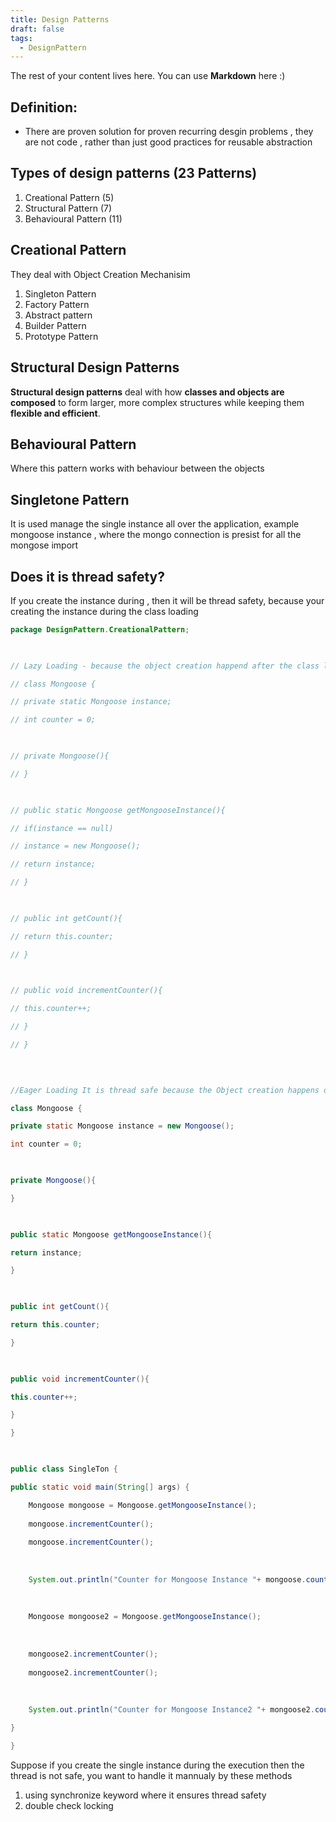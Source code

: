 ```yaml
---
title: Design Patterns
draft: false
tags:
  - DesignPattern
---
```

 
The rest of your content lives here. You can use **Markdown** here :)
## Definition:
* There are proven solution for proven recurring desgin problems , they are not code , rather than just good practices for reusable abstraction

## Types of design patterns (23 Patterns)

1. Creational Pattern (5)
2. Structural Pattern (7)
3. Behavioural Pattern (11)


## Creational Pattern

They deal with Object Creation Mechanisim

1. Singleton Pattern
2. Factory Pattern
3. Abstract pattern
4. Builder Pattern
5. Prototype Pattern


## Structural Design Patterns

**Structural design patterns** deal with how **classes and objects are composed** to form larger, more complex structures while keeping them **flexible and efficient**.

## Behavioural Pattern
Where this pattern works with behaviour between the objects



## Singletone Pattern

It is used manage the single instance all over the application, example mongoose instance , where the mongo connection is presist for all the mongose import 

## Does it is thread safety? 

If you create the instance during , then it will  be thread safety, because your creating the instance during the class loading 
```java
package DesignPattern.CreationalPattern;

  

// Lazy Loading - because the object creation happend after the class loading. It is not thread safe

// class Mongoose {

// private static Mongoose instance;

// int counter = 0;

  

// private Mongoose(){

// }

  

// public static Mongoose getMongooseInstance(){

// if(instance == null)

// instance = new Mongoose();

// return instance;

// }

  

// public int getCount(){

// return this.counter;

// }

  

// public void incrementCounter(){

// this.counter++;

// }

// }

  
  

//Eager Loading It is thread safe because the Object creation happens during the class loading;

class Mongoose {

private static Mongoose instance = new Mongoose();

int counter = 0;

  

private Mongoose(){

}

  

public static Mongoose getMongooseInstance(){

return instance;

}

  

public int getCount(){

return this.counter;

}

  

public void incrementCounter(){

this.counter++;

}

}

  

public class SingleTon {

public static void main(String[] args) {

	Mongoose mongoose = Mongoose.getMongooseInstance();
	
	mongoose.incrementCounter();
	
	mongoose.incrementCounter();
	
	  
	
	System.out.println("Counter for Mongoose Instance "+ mongoose.counter);
	
	  
	
	Mongoose mongoose2 = Mongoose.getMongooseInstance();
	
	  
	
	mongoose2.incrementCounter();
	
	mongoose2.incrementCounter();
	
	  
	
	System.out.println("Counter for Mongoose Instance2 "+ mongoose2.counter);

}

}
```


Suppose if you create the single instance during the execution then the thread is not safe, you want to handle it mannualy by these methods

1. using synchronize keyword where it ensures thread safety
2. double check locking
